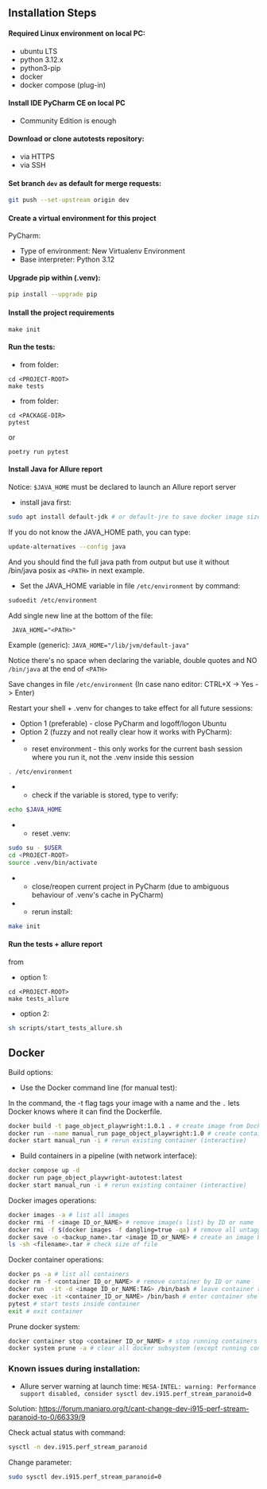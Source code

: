 ## Installation Steps
#### Required Linux environment on local PC:
- ubuntu LTS
- python 3.12.x
- python3-pip
- docker
- docker compose (plug-in)
#### Install IDE PyCharm CE on local PC
- Community Edition is enough
#### Download or clone autotests repository:
- via HTTPS
- via SSH
#### Set branch `dev` as default for merge requests:
```bash
git push --set-upstream origin dev
```
#### Create a virtual environment for this project
PyCharm:
- Type of environment: New Virtualenv Environment
- Base interpreter: Python 3.12
#### Upgrade pip within (.venv):
```bash
pip install --upgrade pip
```
#### Install the project requirements     
```
make init
```
#### Run the tests:
- from <PROJECT-ROOT> folder:
```
cd <PROJECT-ROOT>
make tests
```
- from <PACKAGE-DIR> folder:
```
cd <PACKAGE-DIR>
pytest
```
or
```
poetry run pytest
```
#### Install Java for Allure report
Notice:
`$JAVA_HOME` must be declared to launch an Allure report server
- install java first:
```bash
sudo apt install default-jdk # or default-jre to save docker image size
```
If you do not know the JAVA_HOME path, you can type:
```bash
update-alternatives --config java
```` 
And you should find the full java path from output but use it without /bin/java posix as `<PATH>` in next example.
- Set the JAVA_HOME variable in file `/etc/environment` by command:
```bash
sudoedit /etc/environment
```
Add single new line at the bottom of the file:
```code
 JAVA_HOME="<PATH>"
 ```` 
Example (generic): `JAVA_HOME="/lib/jvm/default-java"`

Notice there's no space when declaring the variable, double quotes and NO `/bin/java` at the end of `<PATH>`

Save changes in file `/etc/environment` (In case nano editor: CTRL+X -> Yes -> Enter)

Restart your shell  + .venv for changes to take effect for all future sessions:
- Option 1 (preferable) - close PyCharm and logoff/logon Ubuntu
- Option 2 (fuzzy and not really clear how it works with PyCharm):
- - reset environment - this only works for the current bash session where you run it, not the .venv inside this session
```bash
. /etc/environment
```
- - check if the variable is stored, type to verify:
```bash
echo $JAVA_HOME
```
- - reset .venv:
```bash
sudo su - $USER
cd <PROJECT-ROOT>
source .venv/bin/activate
```
- - close/reopen current project in PyCharm (due to ambiguous behaviour of .venv's cache in PyCharm)
- - rerun install:
```bash
make init
```
#### Run the tests + allure report
from <PROJECT-ROOT>
- option 1:
```
cd <PROJECT-ROOT>
make tests_allure
```
- option 2:
```bash
sh scripts/start_tests_allure.sh
```
## Docker
Build options:
- Use the Docker command line (for manual test):

In the command, the -t flag tags your image with a name and the `.` lets Docker knows where it can find the Dockerfile.
```bash
docker build -t page_object_playwright:1.0.1 . # create image from Dockerfile
docker run --name manual_run page_object_playwright:1.0 # create container from image
docker start manual_run -i # rerun existing container (interactive)
```
- Build containers in a pipeline (with network interface):
```bash
docker compose up -d 
docker run page_object_playwright-autotest:latest
docker start manual_run -i # rerun existing container (interactive)
```
Docker images operations:
```bash
docker images -a # list all images
docker rmi -f <image ID_or_NAME> # remove image(s list) by ID or name
docker rmi -f $(docker images -f dangling=true -qa) # remove all untagged images
docker save -o <backup_name>.tar <image ID_or_NAME> # create an image backup archive that can later be used with docker load
ls -sh <filename>.tar # check size of file
```
Docker container operations:
```bash
docker ps -a # list all containers
docker rm -f <container ID_or_NAME> # remove container by ID or name
docker run  -it -d <image ID_or_NAME:TAG> /bin/bash # leave container running
docker exec -it <container_ID_or_NAME> /bin/bash # enter container shell
pytest # start tests inside container
exit # exit container
```
Prune docker system:
```bash
docker container stop <container ID_or_NAME> # stop running containers
docker system prune -a # clear all docker subsystem (except running containers)
```

### Known issues during installation:

- Allure server warning at launch time:
`MESA-INTEL: warning: Performance support disabled, consider sysctl dev.i915.perf_stream_paranoid=0`

Solution:
https://forum.manjaro.org/t/cant-change-dev-i915-perf-stream-paranoid-to-0/66339/9

Check actual status with command:
```bash
sysctl -n dev.i915.perf_stream_paranoid
```
Change parameter:
```bash
sudo sysctl dev.i915.perf_stream_paranoid=0
```